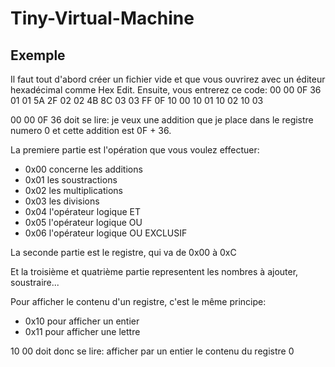 # Tiny-Virtual-Machine

Exemple
-------
Il faut tout d'abord créer un fichier vide et que vous ouvrirez avec un éditeur hexadécimal comme Hex Edit.
Ensuite, vous entrerez ce code: 00 00 0F 36 01 01 5A 2F 02 02 4B 8C 03 03 FF 0F 10 00 10 01 10 02 10 03

00 00 0F 36 doit se lire: je veux une addition que je place dans le registre numero 0 et cette addition est 0F + 36.

La premiere partie est l'opération que vous voulez effectuer: 
 - 0x00 concerne les additions
 - 0x01 les soustractions
 - 0x02 les multiplications
 - 0x03 les divisions
 - 0x04 l'opérateur logique ET
 - 0x05 l'opérateur logique OU
 - 0x06 l'opérateur logique OU EXCLUSIF

La seconde partie est le registre, qui va de 0x00 à 0xC

Et la troisième et quatrième partie representent les nombres à ajouter, soustraire...

Pour afficher le contenu d'un registre, c'est le même principe:
 - 0x10 pour afficher un entier
 - 0x11 pour afficher une lettre

10 00 doit donc se lire: afficher par un entier le contenu du registre 0
